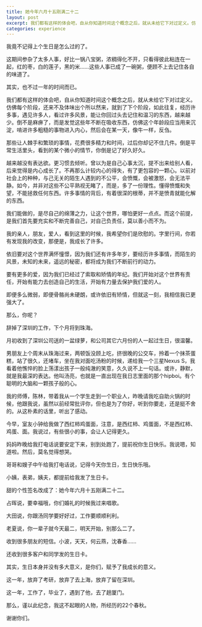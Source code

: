```yaml
---
title: 她今年六月十五刚满二十二
layout: post
excerpt: 我们都有这样的体会吧，自从你知道时间这个概念之后，就从未给它下对过定义。仿佛每个阶段，还来不及体味出个所以然来，就到了下个阶段，如此往复，经历许多事，遇见许多人，看过许多风景，能让你回过头去记住和温习的东西，越来越少。倒不是麻痹了，而是发觉这些年不断在吸收东西，仿佛这个年龄段应当用来沉淀，啃进许多粗糙的事物进入内心，然后会在某一天，像牛一样，反刍。
categories: experience
---
```


我竟不记得上个生日是怎么过的了。

这期间参杂了太多人事，好比一锅八宝粥，浓稠得化不开，只看得彼此粘连在一起，红的枣，白的莲子，黑的米……这些人事已成了一碗粥，便顾不上去记住各自的味道了。

其实，也不过一年的时间而已。

我们都有这样的体会吧，自从你知道时间这个概念之后，就从未给它下对过定义。仿佛每个阶段，还来不及体味出个所以然来，就到了下个阶段，如此往复，经历许多事，遇见许多人，看过许多风景，能让你回过头去记住和温习的东西，越来越少。倒不是麻痹了，而是发觉这些年不断在吸收东西，仿佛这个年龄段应当用来沉淀，啃进许多粗糙的事物进入内心，然后会在某一天，像牛一样，反刍。

那些让人棘手和繁琐的事情，花费很多精力和时间，过后你却记不住几件。倒是平常生活里头，看到的某个微小的情节，你倒是记了好久好久。

越来越没有表达欲。更习惯去倾听。曾以为是自己心事太沉，提不出来给别人看，后来觉得是内心成长了。不再那么计较内心的得失，有了更包容的一颗心。以前对社会上的种种，与己无关的陌生人遇到的不公平，会愤慨，会被激怒，会无法平静。如今，并非对这些不公平熟视无睹了，而是，多了一份理性。懂得愤慨和失望，不能拯救任何东西。许多事情的背后，有着很深的根蒂，并不是愤青就能化解的东西。

我们能做的，是尽自己的绵薄之力，让这个世界，哪怕更好一点点。而这个前提，是我们首先要充实和不断完善自己，对自己负责任，莫以善小而不为。

我的亲人，朋友，爱人，看到这里的时候，我希望你们是欣慰的。字里行间，你若有发现我的改变，那便是，我成长了许多。

依旧要对这个世界满怀憧憬，因为我们还有许多年岁，要经历许多事情，而陌生的风景，未知的未来，遥远的秘密，都将成为我们不断前行的动力。

要有更多的爱，因为我们已经过了索取和矫情的年纪。我们开始对这个世界有责任，开始有能力去创造自己的生活，开始有力量去保护我们爱的人。

即便多么微弱，即便骨骼尚未硬朗，或许依旧有矫情，但就这一刻，我相信我已更强大了。

那么，你呢？

 
辞掉了深圳的工作，下个月将到珠海。

月初收到了深圳公司送的一盆绿萝，和公司其它六月份的人一起过生日，很温馨。

男朋友上个周末从珠海过来，两顿饭没顾上吃，挤很晚的公交车，拎着一个抹茶蛋糕，站了很久，还堵车，坐在我对面吃汤粉的时候，递给我一个三星Nexus S，我看着他憔悴的脸上荡漾出孩子一般纯澈的笑意，久久说不上一句话。或许，静默，就是我最深的表达。他叫汤亮，也就是一直出现在我日志里面的那个hipboi。有个聪明的大脑和一颗孩子般的心。

我的师傅，陈林，带着我从一个学生走到一个职业人，昨晚请我吃自助火锅的时候，他跟我说，虽然以前经常批评你，但也是为了你好，听到你要走，还是挺不舍的。从这朴素的话里，听出了感动。

今早，室友小钟给我做了西红柿鸡蛋面，注意，是西红柿、鸡蛋面，不是西红柿、鸡蛋、面。我说过，有些很小的事，会让人记得更久。

妈妈昨晚给我打电话说要安定下来，别到处跑了，提前祝你生日快乐。我说嗯，知道啦。然后，莫名觉得想哭。

哥哥和嫂子中午给我打电话说，记得今天你生日，生日快乐哦。

小姨，表弟，姨夫，都提前给我发了生日卡。

甜的个性签名改成了：她今年六月十五刚满二十二。

占晖说，要幸福哦，你们婚礼的时候我过来唱歌。

大田说，你跟汤同学要好好过，工作要顺顺利利。

老夏说，你一辈子就今天最二，明天开始，别那么二了。

收到很多朋友的短信。小波，天天，何云燕，沈春香……

还收到很多客户和同学发的生日卡。

其实，生日本身并没有多大意义，是你们，赋予了我成长的意义。

这一年，放弃了考研，放弃了去上海，放弃了留在深圳。

这一年，工作了，毕业了，遇到了他，去了趟厦门。

那么，谨以此纪念，我这不起眼的人物，所经历的22个春秋。

谢谢你们。

